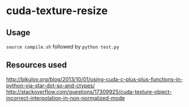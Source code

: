 # cuda-texture-resize
## Usage
`source compile.sh` followed by `python test.py`

## Resources used
http://bikulov.org/blog/2013/10/01/using-cuda-c-plus-plus-functions-in-python-via-star-dot-so-and-ctypes/
http://stackoverflow.com/questions/17309925/cuda-texture-object-incorrect-interpolation-in-non-normalized-mode